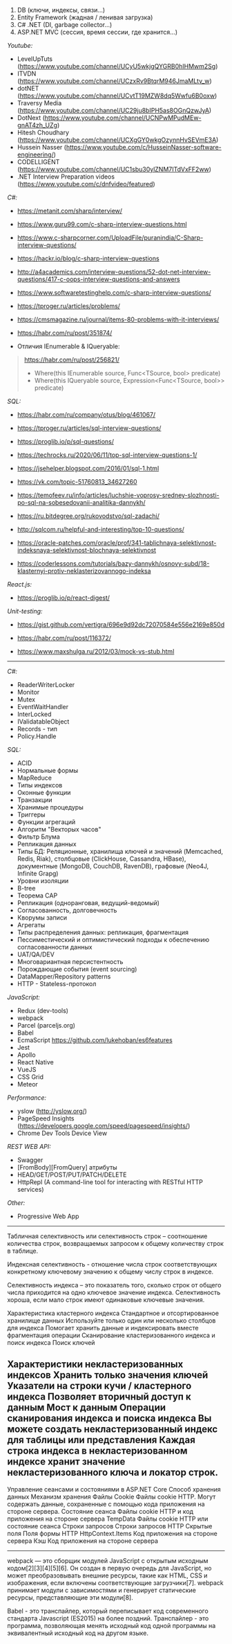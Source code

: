 1. DB (ключи, индексы, связи…)
2. Entity Framework (жадная / ленивая загрузка)
3. С# .NET (DI, garbage collector…)
4. ASP.NET MVC (сессия, время сессии, где хранится…)

*Youtube:*
- LevelUpTuts (https://www.youtube.com/channel/UCyU5wkjgQYGRB0hIHMwm2Sg)
- ITVDN (https://www.youtube.com/channel/UCzxRv9BtqrM946JmaMLtv_w)
- dotNET (https://www.youtube.com/channel/UCvtT19MZW8dq5Wwfu6B0oxw)
- Traversy Media (https://www.youtube.com/channel/UC29ju8bIPH5as8OGnQzwJyA)
- DotNext (https://www.youtube.com/channel/UCNPwMPudMEw-gnAT4zh_UZg)
- Hitesh Choudhary (https://www.youtube.com/channel/UCXgGY0wkgOzynnHvSEVmE3A)
- Hussein Nasser (https://www.youtube.com/c/HusseinNasser-software-engineering/)
- CODELLIGENT (https://www.youtube.com/channel/UC1sbu30ylZNM7ITdVxFF2ww)
- .NET Interview Preparation videos (https://www.youtube.com/c/dnfvideo/featured)

*C#:*

- https://metanit.com/sharp/interview/

- https://www.guru99.com/c-sharp-interview-questions.html

- https://www.c-sharpcorner.com/UploadFile/puranindia/C-Sharp-interview-questions/

- https://hackr.io/blog/c-sharp-interview-questions

- http://a4academics.com/interview-questions/52-dot-net-interview-questions/417-c-oops-interview-questions-and-answers

- https://www.softwaretestinghelp.com/c-sharp-interview-questions/

- https://tproger.ru/articles/problems/

- https://cmsmagazine.ru/journal/items-80-problems-with-it-interviews/

- https://habr.com/ru/post/351874/

- Отличия IEnumerable & IQueryable:
> https://habr.com/ru/post/256821/
> - Where<TSource>(this IEnumerable<TSource> source, Func<TSource, bool> predicate)
> - Where<TSource>(this IQueryable<TSource> source, Expression<Func<TSource, bool>> predicate)

*SQL:*

- https://habr.com/ru/company/otus/blog/461067/

- https://tproger.ru/articles/sql-interview-questions/

- https://proglib.io/p/sql-questions/

- https://techrocks.ru/2020/06/11/top-sql-interview-questions-1/

- https://jsehelper.blogspot.com/2016/01/sql-1.html

- https://vk.com/topic-51760813_34627260

- https://temofeev.ru/info/articles/luchshie-voprosy-sredney-slozhnosti-po-sql-na-sobesedovanii-analitika-dannykh/

- https://ru.bitdegree.org/rukovodstvo/sql-zadachi/

- http://sqlcom.ru/helpful-and-interesting/top-10-questions/

- https://oracle-patches.com/oracle/prof/341-tablichnaya-selektivnost-indeksnaya-selektivnost-blochnaya-selektivnost

- https://coderlessons.com/tutorials/bazy-dannykh/osnovy-subd/18-klasternyi-protiv-neklasterizovannogo-indeksa

*React.js:*
- https://proglib.io/p/react-digest/

*Unit-testing:*

- https://gist.github.com/vertigra/696e9d92dc72070584e556e2169e850d

- https://habr.com/ru/post/116372/

- https://www.maxshulga.ru/2012/03/mock-vs-stub.html
-----------------
*C#:*

- ReaderWriterLocker
- Monitor
- Mutex
- EventWaitHandler
- InterLocked
- IValidatableObject
- Records - тип
- Policy.Handle

*SQL:*
- ACID
- Нормальные формы
- MapReduce
- Типы индексов
- Оконные функции
- Транзакции
- Хранимые процедуры
- Триггеры
- Функции агрегаций
- Алгоритм "Векторых часов"
- Фильтр Блума
- Репликация данных
- Типы БД: Реляционные, хранилища ключей и значений (Memcached, Redis, Riak), столбцовые (ClickHouse, Cassandra, HBase), документные (MongoDB, CouchDB, RavenDB), графовые (Neo4J, Infinite Grapg)
- Уровни изоляции
- B-tree
- Теорема CAP
- Репликация (одноранговая, ведущий-ведомый)
- Согласованность, долговечность
- Кворумы записи
- Агрегаты
- Типы распределения данных: репликация, фрагментация
- Пессиместический и оптимистический подходы к обеспечению согласованности данных
- UAT/QA/DEV
- Многовариантная персистентность
- Порождающие события (event sourcing)
- DataMapper/Repository patterns
- HTTP - Stateless-протокол

*JavaScript:*
- Redux (dev-tools)
- webpack
- Parcel (parceljs.org)
- Babel
- EcmaScript https://github.com/lukehoban/es6features
- Jest
- Apollo
- React Native
- VueJS
- CSS Grid
- Meteor

*Performance:*
- yslow (http://yslow.org/)
- PageSpeed Insights (https://developers.google.com/speed/pagespeed/insights/)
- Chrome Dev Tools Device View

*REST WEB API:*
- Swagger
- [FromBody][FromQuery] атрибуты
- HEAD/GET/POST/PUT/PATCH/DELETE
- HttpRepl (A command-line tool for interacting with RESTful HTTP services)

*Other:*
- Progressive Web App
-----------------------------
Табличная селективность или селективность строк – соотношение количества строк, возвращаемых запросом к общему количеству строк в таблице.

Индексная селективность - отношение числа строк соответствующих конкретному ключевому значению к общему числу строк в индексе.
 
Селективность индекса – это показатель того, сколько строк от общего числа приходится на одно ключевое значение индекса.
Селективность хороша, если мало строк имеют одинаковые ключевые значения.

Характеристика кластерного индекса
Стандартное и отсортированное хранилище данных
Используйте только один или несколько столбцов для индекса
Помогает хранить данные и индексировать вместе
фрагментация
операции
Сканирование кластеризованного индекса и поиск индекса
Поиск ключей

Характеристики некластеризованных индексов
Хранить только значения ключей
Указатели на строки кучи / кластерного индекса
Позволяет вторичный доступ к данным
Мост к данным
Операции сканирования индекса и поиска индекса
Вы можете создать некластеризованный индекс для таблицы или представления
Каждая строка индекса в некластеризованном индексе хранит значение некластеризованного ключа и локатор строк.
--------------------------
Управление сеансами и состояниями в ASP.NET Core
Способ хранения данных	Механизм хранения
Файлы Cookie	Файлы cookie HTTP. Могут содержать данные, сохраненные с помощью кода приложения на стороне сервера.
Состояние сеанса	Файлы cookie HTTP и код приложения на стороне сервера
TempData	Файлы cookie HTTP или состояние сеанса
Строки запросов	Строки запросов HTTP
Скрытые поля	Поля формы HTTP
HttpContext.Items	Код приложения на стороне сервера
Кэш	Код приложения на стороне сервера

-------------
webpack — это сборщик модулей JavaScript с открытым исходным кодом[2][3][4][5][6]. Он создан в первую очередь для JavaScript, но может преобразовывать внешние ресурсы, такие как HTML, CSS и изображения, если включены соответствующие загрузчики[7]. webpack принимает модули с зависимостями и генерирует статические ресурсы, представляющие эти модули[8].

Babel - это транспайлер, который переписывает код современного стандарта Javascript (ES2015) на более поздний. Транспайлер - это программа, позволяющая менять исходный код одной программы на эквивалентный исходный код на другом языке.
